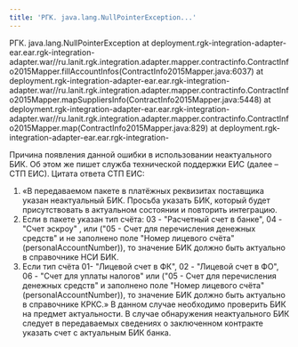 ```yaml
---
title: 'РГК. java.lang.NullPointerException...'
---
```


РГК. java.lang.NullPointerException at deployment.rgk-integration-adapter-ear.ear.rgk-integration-adapter.war//ru.lanit.rgk.integration.adapter.mapper.contractinfo.ContractInfo2015Mapper.fillAccountInfos(ContractInfo2015Mapper.java:6037) at deployment.rgk-integration-adapter-ear.ear.rgk-integration-adapter.war//ru.lanit.rgk.integration.adapter.mapper.contractinfo.ContractInfo2015Mapper.mapSuppliersInfo(ContractInfo2015Mapper.java:5448) at deployment.rgk-integration-adapter-ear.ear.rgk-integration-adapter.war//ru.lanit.rgk.integration.adapter.mapper.contractinfo.ContractInfo2015Mapper.map(ContractInfo2015Mapper.java:829) at deployment.rgk-integration-adapter-ear.ear.rgk-integration-

Причина появления данной ошибки в использовании неактуального БИК. Об этом же пишет служба технической поддержки ЕИС (далее – СТП ЕИС). Цитата ответа СТП ЕИС: 
1. «В передаваемом пакете в платёжных реквизитах поставщика указан неактуальный БИК. Просьба указать БИК, который будет присутствовать в актуальном состоянии и повторить интеграцию.
2. Если в пакете указан тип счёта: 03 - "Расчетный счет в банке", 04 - "Счет эскроу" , или ("05 - Счет для перечисления денежных средств" и не заполнено поле "Номер лицевого счёта" (personalAccountNumber)), то значение БИК должно быть актуально в справочнике НСИ БИК.
3. Если тип счёта 01- "Лицевой счет в ФК", 02 - "Лицевой счет в ФО", 06 - "Счет для уплаты налогов" или ("05 - Счет для перечисления денежных средств" и заполнено поле "Номер лицевого счёта" (personalAccountNumber)), то значение БИК должно быть актуально в справочнике КРКС.»
В данном случае необходимо проверить БИК на предмет актуальности. В случае обнаружения неактуального БИК следует в передаваемых сведениях о заключенном контракте указать счет с актуальным БИК банка.
